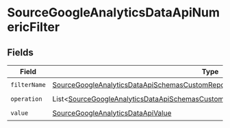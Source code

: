 # SourceGoogleAnalyticsDataApiNumericFilter


## Fields

| Field                                                                                                                                                                                                         | Type                                                                                                                                                                                                          | Required                                                                                                                                                                                                      | Description                                                                                                                                                                                                   |
| ------------------------------------------------------------------------------------------------------------------------------------------------------------------------------------------------------------- | ------------------------------------------------------------------------------------------------------------------------------------------------------------------------------------------------------------- | ------------------------------------------------------------------------------------------------------------------------------------------------------------------------------------------------------------- | ------------------------------------------------------------------------------------------------------------------------------------------------------------------------------------------------------------- |
| `filterName`                                                                                                                                                                                                  | [SourceGoogleAnalyticsDataApiSchemasCustomReportsArrayMetricFilterMetricsFilter4FilterName](../../models/shared/SourceGoogleAnalyticsDataApiSchemasCustomReportsArrayMetricFilterMetricsFilter4FilterName.md) | :heavy_check_mark:                                                                                                                                                                                            | N/A                                                                                                                                                                                                           |
| `operation`                                                                                                                                                                                                   | List\<[SourceGoogleAnalyticsDataApiSchemasCustomReportsArrayMetricFilterValidEnums](../../models/shared/SourceGoogleAnalyticsDataApiSchemasCustomReportsArrayMetricFilterValidEnums.md)>                      | :heavy_check_mark:                                                                                                                                                                                            | N/A                                                                                                                                                                                                           |
| `value`                                                                                                                                                                                                       | [SourceGoogleAnalyticsDataApiValue](../../models/shared/SourceGoogleAnalyticsDataApiValue.md)                                                                                                                 | :heavy_check_mark:                                                                                                                                                                                            | N/A                                                                                                                                                                                                           |